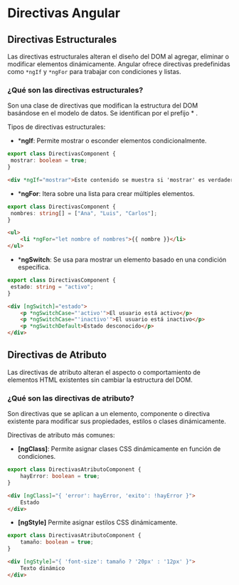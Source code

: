 # Directivas Angular
## Directivas Estructurales
Las directivas estructurales alteran el diseño del DOM al agregar, eliminar o modificar elementos dinámicamente. Angular ofrece directivas predefinidas como `*ngIf` y `*ngFor` para trabajar con condiciones y listas.

### ¿Qué son las directivas estructurales?
Son una clase de directivas que modifican la estructura del DOM basándose en el modelo de datos. Se identifican por el prefijo * .

Tipos de directivas estructurales: 
- ***ngIf**: Permite mostrar o esconder elementos condicionalmente.
```typescript
export class DirectivasComponent {
 mostrar: boolean = true;
}
```

```html
<div *ngIf="mostrar">Este contenido se muestra si 'mostrar' es verdadero</div>
```

- ***ngFor**: Itera sobre una lista para crear múltiples elementos.
```typescript
export class DirectivasComponent {
 nombres: string[] = ["Ana", "Luis", "Carlos"];
}
```

```html
<ul>
    <li *ngFor="let nombre of nombres">{{ nombre }}</li>
</ul>
```

- ***ngSwitch**: Se usa para mostrar un elemento basado en una condición específica.
```typescript
export class DirectivasComponent {
 estado: string = "activo";
}
```

```html
<div [ngSwitch]="estado">
    <p *ngSwitchCase="'activo'">El usuario está activo</p>
    <p *ngSwitchCase="'inactivo'">El usuario está inactivo</p>
    <p *ngSwitchDefault>Estado desconocido</p>
</div>
```

## Directivas de Atributo
Las directivas de atributo alteran el aspecto o comportamiento de elementos HTML existentes sin cambiar la estructura del DOM.

### ¿Qué son las directivas de atributo?
Son directivas que se aplican a un elemento, componente o directiva existente para modificar sus propiedades, estilos o clases dinámicamente.

Directivas de atributo más comunes: 
- **[ngClass]**: Permite asignar clases CSS dinámicamente en función de condiciones.
```typescript
export class DirectivasAtributoComponent {
    hayError: boolean = true;
}
```

```html
<div [ngClass]="{ 'error': hayError, 'exito': !hayError }">
    Estado
</div>
```

- **[ngStyle]** Permite asignar estilos CSS dinámicamente.
```typescript
export class DirectivasAtributoComponent {
    tamaño: boolean = true;
}
```

```html
<div [ngStyle]="{ 'font-size': tamaño ? '20px' : '12px' }">
    Texto dinámico
</div>
```